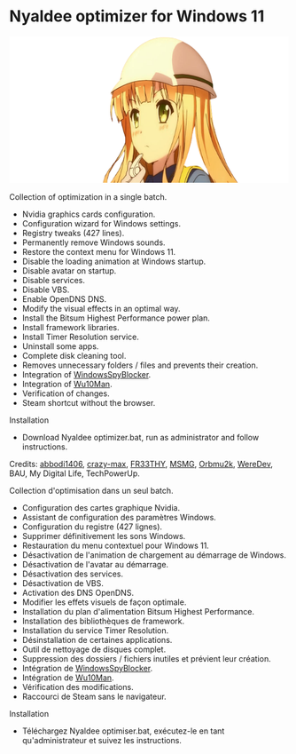 # Nyaldee optimizer for Windows 11
<img src="https://github.com/Nyaldee/Nyaldee-optimizer/blob/main/Azusa-san.png" width="643" height="264">

Collection of optimization in a single batch.
- Nvidia graphics cards configuration.
- Configuration wizard for Windows settings.
- Registry tweaks (427 lines).
- Permanently remove Windows sounds.
- Restore the context menu for Windows 11.
- Disable the loading animation at Windows startup.
- Disable avatar on startup.
- Disable services.
- Disable VBS.
- Enable OpenDNS DNS.
- Modify the visual effects in an optimal way.
- Install the Bitsum Highest Performance power plan.
- Install framework libraries.
- Install Timer Resolution service.
- Uninstall some apps.
- Complete disk cleaning tool.
- Removes unnecessary folders / files and prevents their creation.
- Integration of [WindowsSpyBlocker](https://github.com/crazy-max/WindowsSpyBlocker).
- Integration of [Wu10Man](https://github.com/WereDev/Wu10Man).
- Verification of changes.
- Steam shortcut without the browser.

Installation
- Download Nyaldee optimizer.bat, run as administrator and follow instructions.

Credits: [abbodi1406](https://github.com/crazy-max/WindowsSpyBlocker), [crazy-max](https://github.com/crazy-max), [FR33THY](https://youtube.com/c/FR33THY), [MSMG](https://msmgtoolkit.in), [Orbmu2k](https://github.com/Orbmu2k), [WereDev](https://github.com/WereDev), BAU, My Digital Life, TechPowerUp.

Collection d'optimisation dans un seul batch.

- Configuration des cartes graphique Nvidia.
- Assistant de configuration des paramètres Windows.
- Configuration du registre (427 lignes).
- Supprimer définitivement les sons Windows.
- Restauration du menu contextuel pour Windows 11.
- Désactivation de l'animation de chargement au démarrage de Windows.
- Désactivation de l'avatar au démarrage.
- Désactivation des services.
- Désactivation de VBS.
- Activation des DNS OpenDNS.
- Modifier les effets visuels de façon optimale.
- Installation du plan d'alimentation Bitsum Highest Performance.
- Installation des bibliothèques de framework.
- Installation du service Timer Resolution.
- Désinstallation de certaines applications.
- Outil de nettoyage de disques complet.
- Suppression des dossiers / fichiers inutiles et prévient leur création.
- Intégration de [WindowsSpyBlocker](https://github.com/crazy-max/WindowsSpyBlocker).
- Intégration de [Wu10Man](https://github.com/WereDev/Wu10Man).
- Vérification des modifications.
- Raccourci de Steam sans le navigateur.

Installation
- Téléchargez Nyaldee optimiser.bat, exécutez-le en tant qu'administrateur et suivez les instructions.
